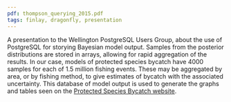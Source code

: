 ```yaml
---
pdf: thompson_querying_2015.pdf
tags: finlay, dragonfly, presentation
---
```


A presentation to the Wellington PostgreSQL Users Group, about the use of
PostgreSQL for storying Bayesian model output. Samples from the posterior
distributions are stored in arrays, allowing for rapid aggregation of the
results. In our case, models of protected species bycatch have 4000 samples for
each of 1.5 million fishing events. These may be aggregated by area, or by
fishing method, to give estimates of bycatch with the associated uncertainty.
This database of model output is used to generate the graphs and tables seen on
the [Protected Species Bycatch website](http://data.dragonfly.co.nz/psc).

